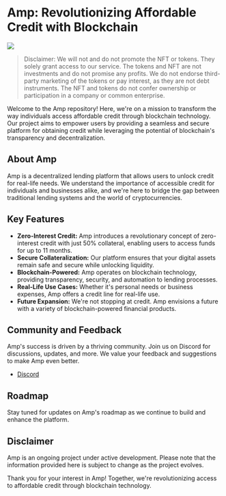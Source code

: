 # Amp: Revolutionizing Affordable Credit with Blockchain

[![](https://dcbadge.vercel.app/api/server/uXgXK9gKvx)](https://discord.gg/uXgXK9gKvx)

> Disclaimer: We will not and do not promote the NFT or tokens. They solely grant access to our service. The tokens and NFT are not investments and do not promise any profits. We do not endorse third-party marketing of the tokens or pay interest, as they are not debt instruments. The NFT and tokens do not confer ownership or participation in a company or common enterprise.


Welcome to the Amp repository! Here, we're on a mission to transform the way individuals access affordable credit through blockchain technology. Our project aims to empower users by providing a seamless and secure platform for obtaining credit while leveraging the potential of blockchain's transparency and decentralization.

## About Amp

Amp is a decentralized lending platform that allows users to unlock credit for real-life needs. We understand the importance of accessible credit for individuals and businesses alike, and we're here to bridge the gap between traditional lending systems and the world of cryptocurrencies.

## Key Features

- **Zero-Interest Credit:** Amp introduces a revolutionary concept of zero-interest credit with just 50% collateral, enabling users to access funds for up to 11 months.
- **Secure Collateralization:** Our platform ensures that your digital assets remain safe and secure while unlocking liquidity.
- **Blockchain-Powered:** Amp operates on blockchain technology, providing transparency, security, and automation to lending processes.
- **Real-Life Use Cases:** Whether it's personal needs or business expenses, Amp offers a credit line for real-life use.
- **Future Expansion:** We're not stopping at credit. Amp envisions a future with a variety of blockchain-powered financial products.

## Community and Feedback

Amp's success is driven by a thriving community. Join us on Discord for discussions, updates, and more. We value your feedback and suggestions to make Amp even better.

- [Discord](https://discord.gg/uXgXK9gKvx)

## Roadmap

Stay tuned for updates on Amp's roadmap as we continue to build and enhance the platform.

## Disclaimer

Amp is an ongoing project under active development. Please note that the information provided here is subject to change as the project evolves.

Thank you for your interest in Amp! Together, we're revolutionizing access to affordable credit through blockchain technology.
